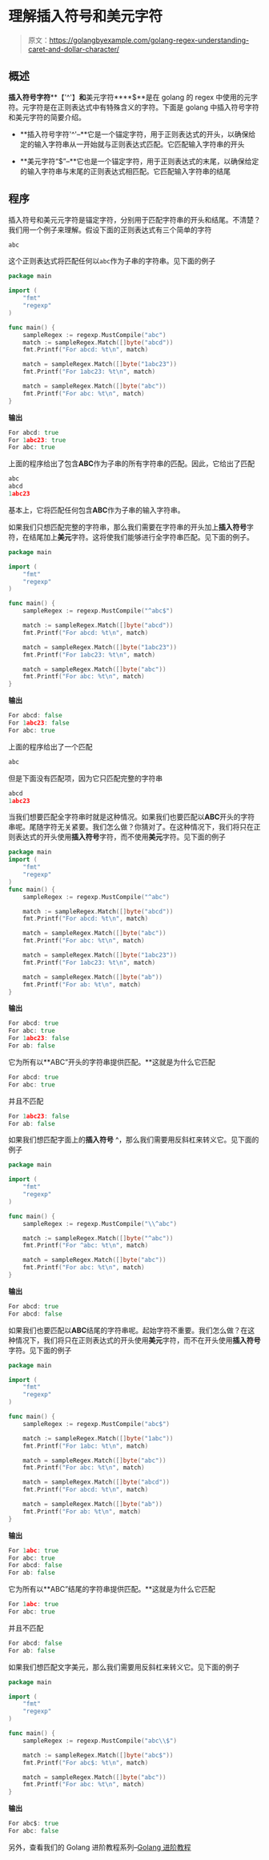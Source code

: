 # 理解插入符号和美元字符

> 原文：<https://golangbyexample.com/golang-regex-understanding-caret-and-dollar-character/>

## **概述**

**插入符号字符****【'^'】**和**美元字符****$**是在 golang 的 regex 中使用的元字符。元字符是在正则表达式中有特殊含义的字符。下面是 golang 中插入符号字符和美元字符的简要介绍。

*   **插入符号字符'^'–**它是一个锚定字符，用于正则表达式的开头，以确保给定的输入字符串从一开始就与正则表达式匹配。它匹配输入字符串的开头

*   **美元字符“$”–**它也是一个锚定字符，用于正则表达式的末尾，以确保给定的输入字符串与末尾的正则表达式相匹配。它匹配输入字符串的结尾

## **程序**

插入符号和美元元字符是锚定字符，分别用于匹配字符串的开头和结尾。不清楚？我们用一个例子来理解。假设下面的正则表达式有三个简单的字符

```go
abc
```

这个正则表达式将匹配任何以`abc`作为子串的字符串。见下面的例子

```go
package main

import (
    "fmt"
    "regexp"
)

func main() {
    sampleRegex := regexp.MustCompile("abc")
    match := sampleRegex.Match([]byte("abcd"))
    fmt.Printf("For abcd: %t\n", match)

    match = sampleRegex.Match([]byte("1abc23"))
    fmt.Printf("For 1abc23: %t\n", match)

    match = sampleRegex.Match([]byte("abc"))
    fmt.Printf("For abc: %t\n", match)
}
```

**输出**

```go
For abcd: true
For 1abc23: true
For abc: true
```

上面的程序给出了包含**ABC**作为子串的所有字符串的匹配。因此，它给出了匹配

```go
abc
abcd
1abc23
```

基本上，它将匹配任何包含**ABC**作为子串的输入字符串。

如果我们只想匹配完整的字符串，那么我们需要在字符串的开头加上**插入符号**字符，在结尾加上**美元**字符。这将使我们能够进行全字符串匹配。见下面的例子。

```go
package main

import (
    "fmt"
    "regexp"
)

func main() {
    sampleRegex := regexp.MustCompile("^abc$")

    match := sampleRegex.Match([]byte("abcd"))
    fmt.Printf("For abcd: %t\n", match)

    match = sampleRegex.Match([]byte("1abc23"))
    fmt.Printf("For 1abc23: %t\n", match)

    match = sampleRegex.Match([]byte("abc"))
    fmt.Printf("For abc: %t\n", match)
}
```

**输出**

```go
For abcd: false
For 1abc23: false
For abc: true
```

上面的程序给出了一个匹配

```go
abc
```

但是下面没有匹配项，因为它只匹配完整的字符串

```go
abcd
1abc23
```

当我们想要匹配全字符串时就是这种情况。如果我们也要匹配以**ABC**开头的字符串呢。尾随字符无关紧要。我们怎么做？你猜对了。在这种情况下，我们将只在正则表达式的开头使用**插入符号**字符，而不使用**美元**字符。见下面的例子

```go
package main
import (
    "fmt"
    "regexp"
)
func main() {
    sampleRegex := regexp.MustCompile("^abc")

    match := sampleRegex.Match([]byte("abcd"))
    fmt.Printf("For abcd: %t\n", match)

    match = sampleRegex.Match([]byte("abc"))
    fmt.Printf("For abc: %t\n", match)

    match = sampleRegex.Match([]byte("1abc23"))
    fmt.Printf("For 1abc23: %t\n", match)

    match = sampleRegex.Match([]byte("ab"))
    fmt.Printf("For ab: %t\n", match)
}
```

**输出**

```go
For abcd: true
For abc: true
For 1abc23: false
For ab: false
```

它为所有以**ABC”开头的字符串提供匹配。**这就是为什么它匹配

```go
For abcd: true
For abc: true
```

并且不匹配

```go
For 1abc23: false
For ab: false
```

如果我们想匹配字面上的**插入符号** ^，那么我们需要用反斜杠来转义它。见下面的例子

```go
package main

import (
	"fmt"
	"regexp"
)

func main() {
	sampleRegex := regexp.MustCompile("\\^abc")

	match := sampleRegex.Match([]byte("^abc"))
	fmt.Printf("For ^abc: %t\n", match)

	match = sampleRegex.Match([]byte("abc"))
	fmt.Printf("For abc: %t\n", match)
}
```

**输出**

```go
For abcd: true
For abcd: false
```

如果我们也要匹配以**ABC**结尾的字符串呢。起始字符不重要。我们怎么做？在这种情况下，我们将只在正则表达式的开头使用**美元**字符，而不在开头使用**插入符号**字符。见下面的例子

```go
package main

import (
	"fmt"
	"regexp"
)

func main() {
	sampleRegex := regexp.MustCompile("abc$")

	match := sampleRegex.Match([]byte("1abc"))
	fmt.Printf("For 1abc: %t\n", match)

	match = sampleRegex.Match([]byte("abc"))
	fmt.Printf("For abc: %t\n", match)

	match = sampleRegex.Match([]byte("abcd"))
	fmt.Printf("For abcd: %t\n", match)

	match = sampleRegex.Match([]byte("ab"))
	fmt.Printf("For ab: %t\n", match)
}
```

**输出**

```go
For 1abc: true
For abc: true
For abcd: false
For ab: false
```

它为所有以**ABC”结尾的字符串提供匹配。**这就是为什么它匹配

```go
For 1abc: true
For abc: true
```

并且不匹配

```go
For abcd: false
For ab: false
```

如果我们想匹配文字美元，那么我们需要用反斜杠来转义它。见下面的例子

```go
package main

import (
	"fmt"
	"regexp"
)

func main() {
	sampleRegex := regexp.MustCompile("abc\\$")

	match := sampleRegex.Match([]byte("abc$"))
	fmt.Printf("For abc$: %t\n", match)

	match = sampleRegex.Match([]byte("abc"))
	fmt.Printf("For abc: %t\n", match)
}
```

**输出**

```go
For abc$: true
For abc: false
```

另外，查看我们的 Golang 进阶教程系列–[<u>Golang 进阶教程</u>](https://golangbyexample.com/golang-comprehensive-tutorial/)